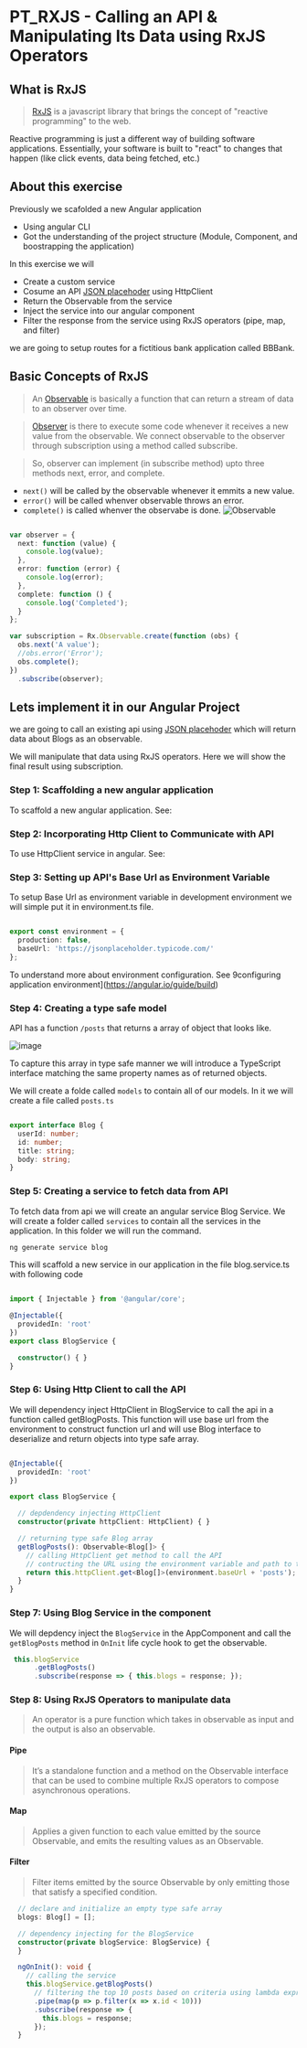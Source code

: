 # PT_RXJS - Calling an API & Manipulating Its Data using RxJS Operators

## What is RxJS
> [RxJS](https://rxjs.dev/guide/overview) is a javascript library that brings the concept of "reactive programming" to the web.

Reactive programming is just a different way of building software applications. Essentially, your software is built to "react" to changes that happen (like click events, data being fetched, etc.)

## About this exercise

Previously we scafolded a new Angular application  

* Using angular CLI
* Got the understanding of the project structure (Module, Component, and boostrapping the application) 

In this exercise we will

* Create a custom service 
* Cosume an API [JSON placehoder](https://jsonplaceholder.typicode.com/) using HttpClient
* Return the Observable from the service
* Inject the service into our angular component
* Filter the response from the service using RxJS operators (pipe, map, and filter)

we are going to setup routes for a fictitious bank application called BBBank.

## Basic Concepts of RxJS
> An [Observable](https://rxjs.dev/guide/observable) is basically a function that can return a stream of data to an observer over time.

> [Observer](https://rxjs.dev/guide/observer) is there to execute some code whenever it receives a new value from the observable. We connect observable to the observer through subscription using a method called subscribe.

> So, observer can implement (in subscribe method) upto three methods next, error, and complete.

- `next()` will be called by the observable whenever it emmits a new value.
- `error()` will be called whenver observable throws an error. 
- `complete()` is called whenver the observabe is done.
![Observable](https://user-images.githubusercontent.com/100778209/157576466-819f0b12-8bac-401d-a0e1-c43485eb2f96.png)

```typescript

var observer = {
  next: function (value) {
    console.log(value);
  },
  error: function (error) {
    console.log(error);
  },
  complete: function () {
    console.log('Completed');
  }
};

var subscription = Rx.Observable.create(function (obs) {
  obs.next('A value');
  //obs.error('Error');
  obs.complete();
})
  .subscribe(observer);  
```
## Lets implement it in our Angular Project
we are going to call an existing api using [JSON placehoder](https://jsonplaceholder.typicode.com/) which will return data about Blogs as an observable. 

We will manipulate that data using RxJS operators. Here we will show the final result using subscription.

### Step 1: Scaffolding a new angular application
To scaffold a new angular application. See:

### Step 2: Incorporating Http Client to Communicate with API
To use HttpClient service in angular. See:

### Step 3: Setting up API's Base Url as Environment Variable
To setup Base Url as environment variable in development environment we will simple put it in environment.ts file. 

```typescript

export const environment = {
  production: false,
  baseUrl: 'https://jsonplaceholder.typicode.com/'
};

```
To understand more about environment configuration. See 9configuring application environment](https://angular.io/guide/build)

### Step 4: Creating a type safe model
API has a function `/posts` that returns a array of object that looks like.

![image](https://user-images.githubusercontent.com/100778209/157579376-36ad32e3-d21a-4b4e-85bb-d4b191cdefdd.png)

To capture this array in type safe manner we will introduce a TypeScript interface matching the same property names as of returned objects.

We will create a folde called `models` to contain all of our models. In it we will create a file called `posts.ts`

```typescript

export interface Blog {
  userId: number;
  id: number;
  title: string;
  body: string;
}

```

### Step 5: Creating a service to fetch data from API
To fetch data from api we will create an angular service Blog Service. We will create a folder called `services` to contain all the services in the application. In this folder we will run the command.

```typescript
ng generate service blog
```

This will scaffold a new service in our application in the file blog.service.ts with following code 

```typescript

import { Injectable } from '@angular/core';

@Injectable({
  providedIn: 'root'
})
export class BlogService {

  constructor() { }
}


```

### Step 6: Using Http Client to call the API
We will dependency inject HttpClient in BlogService to call the api in a function called getBlogPosts. This function will use base url from the environment to construct function url and will use Blog interface to deserialize and return objects into type safe array.

```typescript

@Injectable({
  providedIn: 'root'
})

export class BlogService {

  // depdendency injecting HttpClient
  constructor(private httpClient: HttpClient) { }

  // returning type safe Blog array
  getBlogPosts(): Observable<Blog[]> {
    // calling HttpClient get method to call the API
    // contructing the URL using the environment variable and path to the function (i.e., posts)
    return this.httpClient.get<Blog[]>(environment.baseUrl + 'posts');
  }
}


```

### Step 7: Using Blog Service in the component
We will depdency inject the `BlogService` in the AppComponent and call the `getBlogPosts` method in `OnInit` life cycle hook to get the observable.

```typescript
 this.blogService
      .getBlogPosts()
      .subscribe(response => { this.blogs = response; });
```
### Step 8: Using RxJS Operators to manipulate data
> An operator is a pure function which takes in observable as input and the output is also an observable.

#### Pipe
> It’s a standalone function and a method on the Observable interface that can be used to combine multiple RxJS operators to compose asynchronous operations.

#### Map
> Applies a given function to each value emitted by the source Observable, and emits the resulting values as an Observable.

#### Filter
> Filter items emitted by the source Observable by only emitting those that satisfy a specified condition.

```typescript
  // declare and initialize an empty type safe array
  blogs: Blog[] = [];

  // dependency injecting for the BlogService
  constructor(private blogService: BlogService) {
  }

  ngOnInit(): void {
    // calling the service
    this.blogService.getBlogPosts()
      // filtering the top 10 posts based on criteria using lambda expression
      .pipe(map(p => p.filter(x => x.id < 10)))
      .subscribe(response => {
        this.blogs = response;
      });
  }
```


